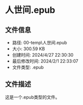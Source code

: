 ﻿# 人世间.epub

## 文件信息
- 路径: 00-temp\人世间.epub
- 大小: 300.59 KB
- 创建时间: 2024/4/27 22:30:30
- 最后修改时间: 2024/2/1 22:33:07
- 文件类型: .epub

## 文件描述
这是一个.epub类型的文件。

